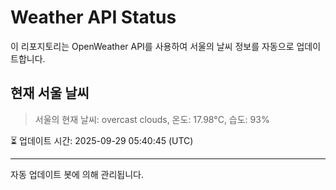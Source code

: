 
# Weather API Status

이 리포지토리는 OpenWeather API를 사용하여 서울의 날씨 정보를 자동으로 업데이트합니다.

## 현재 서울 날씨
> 서울의 현재 날씨: overcast clouds, 온도: 17.98°C, 습도: 93%

⏳ 업데이트 시간: 2025-09-29 05:40:45 (UTC)

---
자동 업데이트 봇에 의해 관리됩니다.
